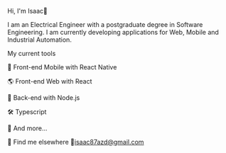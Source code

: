 Hi, I'm Isaac👋

I am an Electrical Engineer with a postgraduate degree in Software Engineering. I am currently developing applications for Web, Mobile and Industrial Automation.

My current tools

📲 Front-end Mobile with React Native

🌎 Front-end Web with React

📡 Back-end with Node.js

🛠️ Typescript

🧰 And more...

💬 Find me elsewhere
📩isaac87azd@gmail.com
